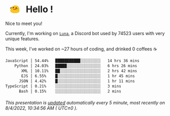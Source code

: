 <h1>   <img src="./spoinky.gif" style="vertical-align:middle;" width="30px">   Hello ! </h1>

Nice to meet you!

Currently, I'm working on <a href='https://github.com/Asgarrrr/Luna'>`Luna`</a>, a Discord bot used by 74523 users with very unique features.

This week, I've worked on ~27 hours of coding, and drinked 0 coffees ☕

```
JavaScript │ 54.44%   ███████████░░░░░░░░░   14 hrs 36 mins
    Python │ 24.03%   █████░░░░░░░░░░░░░░░   6 hrs 26 mins
       XML │ 10.11%   ██░░░░░░░░░░░░░░░░░░   2 hrs 42 mins
       EJS │ 6.55%    █░░░░░░░░░░░░░░░░░░░   1 hr 45 mins
      JSON │ 4.42%    █░░░░░░░░░░░░░░░░░░░   1 hr 11 mins
TypeScript │ 0.21%    ░░░░░░░░░░░░░░░░░░░░   3 mins
      Bash │ 0.15%    ░░░░░░░░░░░░░░░░░░░░   2 mins
```

###### This presentation is [updated](https://github.com/Asgarrrr) automatically every 5 minute, most recently on 8/4/2022, 10:34:56 AM ( UTC±0 ).